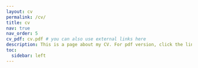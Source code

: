 ```yaml
---
layout: cv
permalink: /cv/
title: cv
nav: true
nav_order: 5
cv_pdf: cv.pdf # you can also use external links here
description: This is a page about my CV. For pdf version, click the link on the right.
toc:
  sidebar: left
---
```


